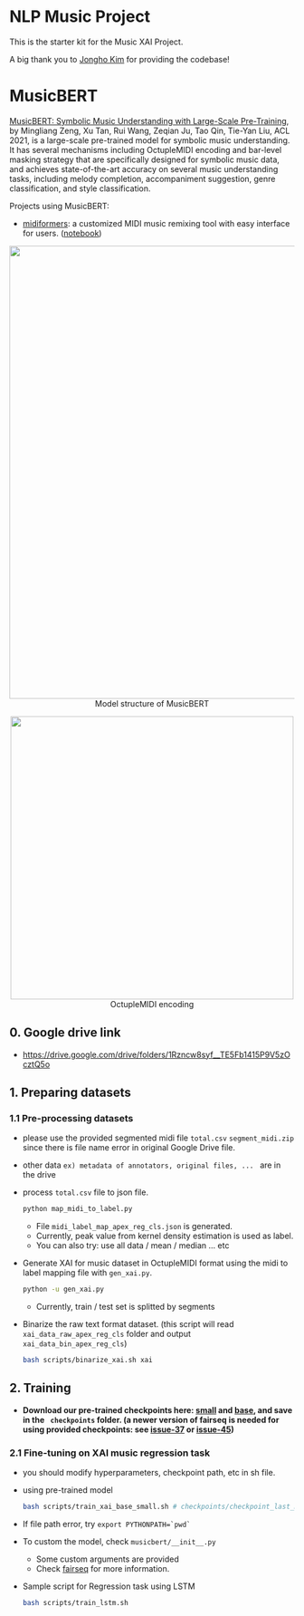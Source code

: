 # NLP Music Project
This is the starter kit for the Music XAI Project.

A big thank you to [Jongho Kim](https://github.com/ihatedebug/) for providing the codebase!

# MusicBERT
[MusicBERT: Symbolic Music Understanding with Large-Scale Pre-Training](https://arxiv.org/pdf/2106.05630.pdf), by Mingliang Zeng, Xu Tan, Rui Wang, Zeqian Ju, Tao Qin, Tie-Yan Liu, ACL 2021, is a large-scale pre-trained model for symbolic music understanding. It has several mechanisms including OctupleMIDI encoding and bar-level masking strategy that are specifically designed for symbolic music data, and achieves state-of-the-art accuracy on several music understanding tasks, including melody completion, accompaniment suggestion, genre classification, and style classification.

Projects using MusicBERT:

* [midiformers](https://github.com/tripathiarpan20/midiformers): a customized MIDI music remixing tool with easy interface for users. ([notebook](https://colab.research.google.com/drive/1C7jS-s1BCWLXiCQQyvIl6xmCMrqgc9fg?usp=sharing))

<!-- ![img](../img/musicbert_structure.PNG)  ![img](../img/musicbert_encoding.PNG)-->

<p align="center"><img src="../img/musicbert_structure.PNG" width="800"><br/> Model structure of MusicBERT </p>
<p align="center"><img src="../img/musicbert_encoding.PNG" width="500"><br/> OctupleMIDI encoding </p>

## 0. Google drive link
- https://drive.google.com/drive/folders/1Rzncw8syf__TE5Fb1415P9V5zOcztQ5o

## 1. Preparing datasets

### 1.1 Pre-processing datasets

- please use the provided segmented midi file   `total.csv` `segment_midi.zip` since there is file name error in original Google Drive file. 
- other data `ex) metadata of annotators, original files, ... ` are in the drive
- process `total.csv` file to json file.

    ```bash
    python map_midi_to_label.py
    ```
    - File `midi_label_map_apex_reg_cls.json` is generated.
    - Currently, peak value from kernel density estimation is used as label.
    - You can also try: use all data / mean / median ... etc

- Generate XAI for music dataset in OctupleMIDI format using the midi to label mapping file with `gen_xai.py`.

    ```bash
    python -u gen_xai.py
    ```
    - Currently, train / test set is splitted by segments

- Binarize the raw text format dataset. (this script will read `xai_data_raw_apex_reg_cls` folder and output `xai_data_bin_apex_reg_cls`)

    ```bash
    bash scripts/binarize_xai.sh xai
    ```


## 2. Training

* **Download our pre-trained checkpoints here: [small](https://msramllasc.blob.core.windows.net/modelrelease/checkpoint_last_musicbert_small.pt) and [base](https://msramllasc.blob.core.windows.net/modelrelease/checkpoint_last_musicbert_base.pt), and save in the ` checkpoints` folder. (a newer version of fairseq is needed for using provided checkpoints: see [issue-37](https://github.com/microsoft/muzic/issues/37) or [issue-45](https://github.com/microsoft/muzic/issues/45))**


### 2.1 Fine-tuning on XAI music regression task

- you should modify hyperparameters, checkpoint path, etc in sh file.

- using pre-trained model

    ```bash
    bash scripts/train_xai_base_small.sh # checkpoints/checkpoint_last_musicbert_base.pt, checkpoints/checkpoint_last_musicbert_base.pt
    ```

- If file path error, try 
``` export PYTHONPATH=`pwd` ``` 

- To custom the model, check `musicbert/__init__.py`
    - Some custom arguments are provided
    - Check [fairseq](https://fairseq.readthedocs.io/en/latest/) for more information.


- Sample script for Regression task using LSTM

    ```bash
    bash scripts/train_lstm.sh
    ```
